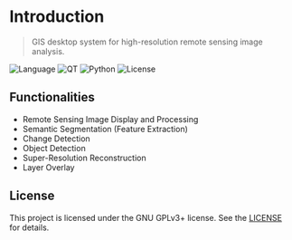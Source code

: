 # Introduction

> GIS desktop system for high-resolution remote sensing image analysis.

![Language](https://img.shields.io/badge/Language-C++-royalblue)
![QT](https://img.shields.io/badge/QT-%3E%3D5.15.2-%2341CD52)
![Python](https://img.shields.io/badge/Python-%3E%3D3.9-blue)
![License](https://img.shields.io/badge/License-GPL--3.0-orange)

## Functionalities

- Remote Sensing Image Display and Processing
- Semantic Segmentation (Feature Extraction)
- Change Detection
- Object Detection
- Super-Resolution Reconstruction
- Layer Overlay

## License

This project is licensed under the GNU GPLv3+ license. See the [LICENSE](/LICENSE.md) for details.